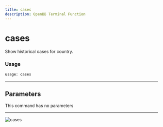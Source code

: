 ```yaml
---
title: cases
description: OpenBB Terminal Function
---
```


# cases

Show historical cases for country.

### Usage 
```python
usage: cases
```

---
## Parameters

This command has no parameters


---
![cases](https://user-images.githubusercontent.com/46355364/153897646-99e4f73f-be61-4ed7-a31d-58e8695e7c50.png)


